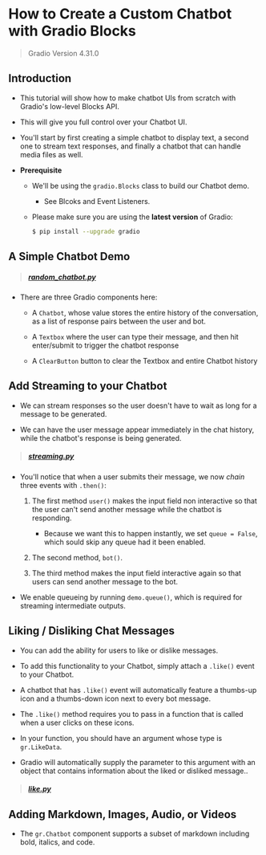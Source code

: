 # How to Create a Custom Chatbot with Gradio Blocks

> Gradio Version 4.31.0

## Introduction

- This tutorial will show how to make chatbot UIs from scratch with Gradio's low-level Blocks API.

- This will give you full control over your Chatbot UI.

- You'll start by first creating a simple chatbot to display text, a second one to stream text responses, and finally a chatbot that can handle media files as well.

- **Prerequisite**

    - We'll be using the `gradio.Blocks` class to build our Chatbot demo.

        - See Blcoks and Event Listeners.

    - Please make sure you are using the **latest version** of Gradio:

        ```sh
        $ pip install --upgrade gradio
        ```

## A Simple Chatbot Demo

> ##### [random_chatbot.py](random_chatbot.py)

- There are three Gradio components here:

    - A `Chatbot`, whose value stores the entire history of the conversation, as a list of response pairs between the user and bot.

    - A `Textbox` where the user can type their message, and then hit enter/submit to trigger the chatbot response

    - A `ClearButton` button to clear the Textbox and entire Chatbot history

## Add Streaming to your Chatbot

- We can stream responses so the user doesn't have to wait as long for a message to be generated.

- We can have the user message appear immediately in the chat history, while the chatbot's response is being generated.

> ##### [streaming.py](streaming.py)

- You'll notice that when a user submits their message, we now *chain* three events with `.then()`:

    1. The first method `user()` makes the input field non interactive so that the user can't send another message while the chatbot is responding.

        - Because we want this to happen instantly, we set `queue = False`, which sould skip any queue had it been enabled.

    2. The second method, `bot()`.

    3. The third method makes the input field interactive again so that users can send another message to the bot.

- We enable queueing by running `demo.queue()`, which is required for streaming intermediate outputs.

## Liking / Disliking Chat Messages

- You can add the ability for users to like or dislike messages.

- To add this functionality to your Chatbot, simply attach a `.like()` event to your Chatbot.

- A chatbot that has `.like()` event will automatically feature a thumbs-up icon and a thumbs-down icon next to every bot message.

- The `.like()` method requires you to pass in a function that is called when a user clicks on these icons.

- In your function, you should have an argument whose type is `gr.LikeData`.

- Gradio will automatically supply the parameter to this argument with an object that contains information about the liked or disliked message..

> ##### [like.py](like.py)

## Adding Markdown, Images, Audio, or Videos

- The `gr.Chatbot` component supports a subset of markdown including bold, italics, and code.
